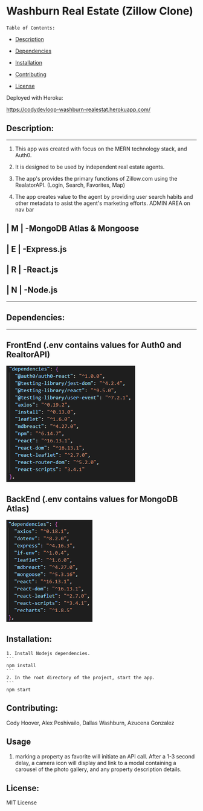

  # Washburn Real Estate (Zillow Clone)

    Table of Contents:
  
  - [Description](#description)
  
  - [Dependencies](#dependencies)
  
  - [Installation](#installation)
    
  - [Contributing](#contributing)
  
  - [License](#license)

  
  
Deployed with Heroku:
   
https://codydevloop-washburn-realestat.herokuapp.com/

## Description:
---
1. This app was created with focus on the MERN technology stack, and Auth0.

2. It is designed to be used by independent real estate agents.

3. The app's  provides the primary functions of Zillow.com using the RealatorAPI. (Login, Search, Favorites, Map)

4. The app creates value to the agent by providing user search habits and other metadata to asist the agent's marketing efforts.  ADMIN AREA on nav bar





## | M | -MongoDB Atlas & Mongoose 

## | E |   -Express.js 

## | R |   -React.js 

## | N |   -Node.js 
---

## Dependencies:  
---


## FrontEnd (.env contains values for Auth0 and RealtorAPI)

![front end ](/client/public/images/frontend.png)
## BackEnd (.env contains values for MongoDB Atlas)
![front end ](/client/public/images/backend.png)
          
  
## Installation:

    1. Install Nodejs dependencies.
    ```
    npm install
    ```
    2. In the root directory of the project, start the app.
    ```
    npm start
  
## Contributing:
  
  Cody Hoover, Alex Poshivailo, Dallas Washburn, Azucena Gonzalez
## Usage
1. marking a property as favorite will initiate an API call.  After a 1-3 second delay, a camera icon will display and link to a modal containing a carousel of the photo gallery, and any property description details.

## License:

MIT License
  

